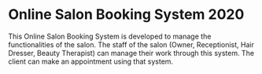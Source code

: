 # Online Salon Booking System 2020

This Online Salon Booking System is developed to manage the functionalities of the salon. The staff of the salon (Owner, Receptionist, Hair Dresser, Beauty Therapist) can manage their work through this system. The client can make an appointment using that system. 
